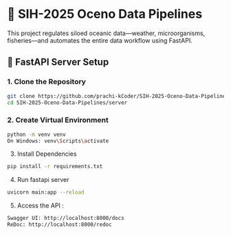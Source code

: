 # 🌊 SIH-2025 Oceno Data Pipelines

This project regulates siloed oceanic data—weather, microorganisms, fisheries—and automates the entire data workflow using FastAPI.

## 🚀 FastAPI Server Setup

### 1. Clone the Repository
```bash
git clone https://github.com/prachi-kCoder/SIH-2025-Oceno-Data-Pipelines.git
cd SIH-2025-Oceno-Data-Pipelines/server
```

### 2. Create Virtual Environment
```bash
python -m venv venv
On Windows: venv\Scripts\activate

```

3.  Install Dependencies
```bash
pip install -r requirements.txt
```

4. Run fastapi server
```bash
uvicorn main:app --reload
```


5. Access the API :
```bash
Swagger UI: http://localhost:8000/docs
ReDoc: http://localhost:8000/redoc
```


